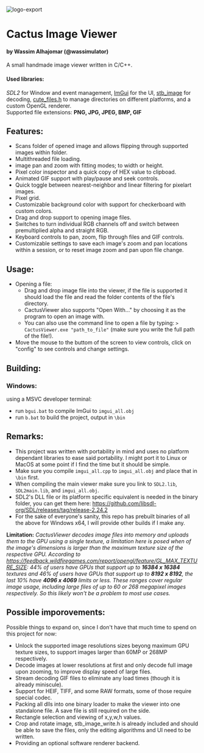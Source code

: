 ![logo-export](https://user-images.githubusercontent.com/75145262/200181192-35c8ea4d-e864-4ac7-89d0-8deda4901699.png)
# Cactus Image Viewer
#### by Wassim Alhajomar (@wassimulator)
A small handmade image viewer written in C/C++.
#### Used libraries:
*SDL2* for Window and event management, [ImGui](https://github.com/ocornut/imgui) for the UI, [stb_image](https://github.com/nothings/stb) for decoding, [cute_files.h](https://github.com/RandyGaul/cute_headers/blob/master/cute_files.h) to manage directories on different platforms, and a custom OpenGL renderer.     
Supported file extensions: **PNG, JPG, JPEG, BMP, GIF**

## Features:
- Scans folder of opened image and allows flipping through supported images within folder.
- Multithreaded file loading.
- image pan and zoom with fitting modes; to width or height.
- Pixel color inspector and a quick copy of HEX value to clipboad.
- Animated GIF support with play/pause and seek controls.
- Quick toggle between nearest-neighbor and linear filtering for pixelart images.
- Pixel grid.
- Customizable background color with support for checkerboard with custom colors.
- Drag and drop support to opening image files.
- Switches to turn individual RGB channels off and switch between premultiplied alpha and straight RGB.
- Keyboard controls to pan, zoom, flip through files and GIF controls.
- Customizable settings to save each image's zoom and pan locations within a session, or to reset image zoom and pan upon file change.

## Usage:
- Opening a file:
  - Drag and drop image file into the viewer, if the file is supported it should load the file and read the folder contents of the file's directory.
  - CactusViewer also supports "Open With..." by choosing it as the program to open an image with.
  - You can also use the command line to open a file by typing: `> CactusViewer.exe "path_to_file"` (make sure you write the full path of the file!).
- Move the mouse to the buttom of the screen to view controls, click on "config" to see controls and change settings. 

## Building:
### Windows:
using a MSVC developer terminal:
- run `bgui.bat` to compile ImGui to `imgui_all.obj`
- run `b.bat` to build the project, output in `\bin`

## Remarks:
- This project was written with portability in mind and uses no platform dependant libraries to ease said portability. I might port it to Linux or MacOS at some point if I find the time but it should be simple. 
- Make sure you compile `imgui_all.cpp` to `imgui_all.obj` and place that in `\bin` first.
- When compiling the main viewer make sure you link to `SDL2.lib`, `SDL2main.lib`, and `imgui_all.obj`.
- SDL2's DLL file or its platform specific equivalent is needed in the binary folder, you can get them here: https://github.com/libsdl-org/SDL/releases/tag/release-2.24.2
- For the sake of everyone's sanity, this repo has prebuilt binaries of all the above for Windows x64, I will provide other builds if I make any.

**Limitation:** *CactusViewer decodes image files into memory and uploads them to the GPU using a single texture, a limitation here is posed when of the image's dimensions is larger than the maximum texture size of the respective GPU. 
According to https://feedback.wildfiregames.com/report/opengl/feature/GL_MAX_TEXTURE_SIZE: 44% of users have GPUs that support up to **16384 x 16384** textures and 46% of users have GPUs that support up to **8192 x 8192**, the last 10% have **4096 x 4069** limits or less. These ranges cover regular image usage, including large files of up to 60 or 268 megapixel images respectively. So this likely won't be a problem to most use cases.*


## Possible imporovements:
Possible things to expand on, since I don't have that much time to spend on this project for now:
- Unlock the supported image resolutions sizes beyong maximum GPU texture sizes, to support images larger than 60MP or 268MP respectively.
- Decode images at lower resolutions at first and only decode full image upon zooming, to improve display speed of large files.
- Stream decoding GIF files to eliminate any load times (though it is already miniscule).
- Support for HEIF, TIFF, and some RAW formats, some of those require special codec.
- Packing all dlls into one binary loader to make the viewer into one standalone file. A save file is still required on the side.
- Rectangle selection and viewing of x,y,w,h values.
- Crop and rotate image, stb_image_write.h is already included and should be able to save the files, only the editing algorithms and UI need to be written.
- Providing an optional software renderer backend.
